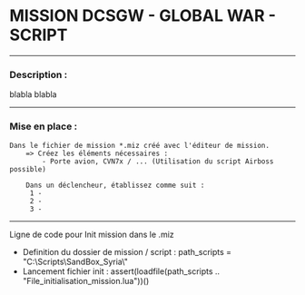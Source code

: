 # MISSION DCSGW - GLOBAL WAR - SCRIPT

-----------------------------------------------------------------------------------
### Description : 

blabla
blabla

-----------------------------------------------------------------------------------
### Mise en place : 
	Dans le fichier de mission *.miz créé avec l'éditeur de mission. 
		=> Créez les éléments nécessaires :
			- Porte avion, CVN7x / ... (Utilisation du script Airboss possible)
			
		Dans un déclencheur, établissez comme suit : 
		 1 - 
		 2 - 
		 3 - 
		 
-----------------------------------------------------------------------------------

Ligne de code pour Init mission dans le .miz
- Definition du dossier de mission / script : 
path_scripts = "C:\\Scripts\\SandBox_Syria\\"
- Lancement fichier init : 
assert(loadfile(path_scripts .. "File_initialisation_mission.lua"))()
